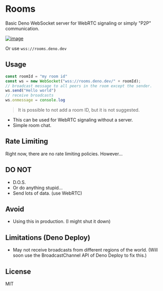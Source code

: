 # Rooms

Basic Deno WebSocket server for WebRTC signaling or simply "P2P" communication.

[![image][deploy-img]][deploy-url]

[deploy-img]: https://user-images.githubusercontent.com/23035000/116934239-b0d4a400-ac32-11eb-83f6-0c4119d59fa8.png

[deploy-url]: https://dash.deno.com/new?url=https://deno.land/x/rooms/mod.ts

Or use `wss://rooms.deno.dev`

## Usage

```ts
const roomId = "my room id"
const ws = new WebSocket("wss://rooms.deno.dev/" + roomId);
// broadcast message to all peers in the room except the sender.
ws.send("Hello world")
// receive broadcasts
ws.onmessage = console.log
```

> It is possible to not add a room ID, but it is not suggested.

- This can be used for WebRTC signaling without a server.
- Simple room chat.

## Rate Limiting

Right now, there are no rate limiting policies. However...

## DO NOT

- D.O.S.
- Or do anything stupid...
- Send lots of data. (use WebRTC)

## Avoid

- Using this in production. (I might shut it down)

## Limitations (Deno Deploy)

- May not receive broadcasts from different regions of the world. (Will soon use the BroadcastChannel API of Deno Deploy to fix this.)

## License

MIT